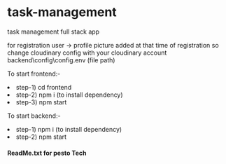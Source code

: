 # task-management
task management full stack app

<p>for registration user ->  profile picture added at that time of registration 
so change cloudinary config with your cloudinary account 
backend\config\config.env (file path)


To start frontend:- 
<li>step-1) cd frontend </li>
<li>step-2) npm i (to install dependency)</li>
<li>step-3) npm start </li>

</p>
<p>To start backend:- 
<li>step-1) npm i (to install dependency)</li>
<li>step-2) npm start</li></p>


<h4>ReadMe.txt for pesto Tech</h4>

